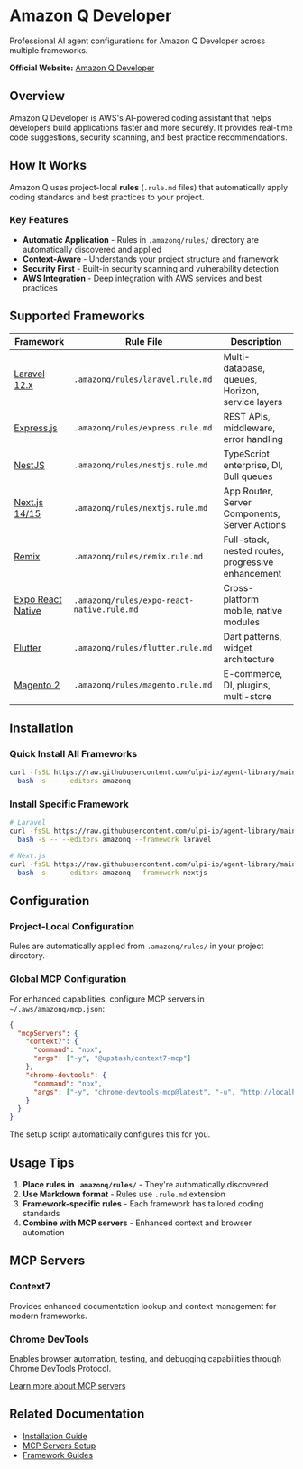# Amazon Q Developer

Professional AI agent configurations for Amazon Q Developer across multiple frameworks.

**Official Website:** [Amazon Q Developer](https://aws.amazon.com/q/developer/)

## Overview

Amazon Q Developer is AWS's AI-powered coding assistant that helps developers build applications faster and more securely. It provides real-time code suggestions, security scanning, and best practice recommendations.

## How It Works

Amazon Q uses project-local **rules** (`.rule.md` files) that automatically apply coding standards and best practices to your project.

### Key Features
- **Automatic Application** - Rules in `.amazonq/rules/` directory are automatically discovered and applied
- **Context-Aware** - Understands your project structure and framework
- **Security First** - Built-in security scanning and vulnerability detection
- **AWS Integration** - Deep integration with AWS services and best practices

## Supported Frameworks

| Framework | Rule File | Description |
|-----------|-----------|-------------|
| [Laravel 12.x](../frameworks/laravel.md) | `.amazonq/rules/laravel.rule.md` | Multi-database, queues, Horizon, service layers |
| [Express.js](../frameworks/express.md) | `.amazonq/rules/express.rule.md` | REST APIs, middleware, error handling |
| [NestJS](../frameworks/nestjs.md) | `.amazonq/rules/nestjs.rule.md` | TypeScript enterprise, DI, Bull queues |
| [Next.js 14/15](../frameworks/nextjs.md) | `.amazonq/rules/nextjs.rule.md` | App Router, Server Components, Server Actions |
| [Remix](../frameworks/remix.md) | `.amazonq/rules/remix.rule.md` | Full-stack, nested routes, progressive enhancement |
| [Expo React Native](../frameworks/expo-react-native.md) | `.amazonq/rules/expo-react-native.rule.md` | Cross-platform mobile, native modules |
| [Flutter](../frameworks/flutter.md) | `.amazonq/rules/flutter.rule.md` | Dart patterns, widget architecture |
| [Magento 2](../frameworks/magento.md) | `.amazonq/rules/magento.rule.md` | E-commerce, DI, plugins, multi-store |

## Installation

### Quick Install All Frameworks
```bash
curl -fsSL https://raw.githubusercontent.com/ulpi-io/agent-library/main/.ulpi/tools/setup.sh | \
  bash -s -- --editors amazonq
```

### Install Specific Framework
```bash
# Laravel
curl -fsSL https://raw.githubusercontent.com/ulpi-io/agent-library/main/.ulpi/tools/setup.sh | \
  bash -s -- --editors amazonq --framework laravel

# Next.js
curl -fsSL https://raw.githubusercontent.com/ulpi-io/agent-library/main/.ulpi/tools/setup.sh | \
  bash -s -- --editors amazonq --framework nextjs
```

## Configuration

### Project-Local Configuration
Rules are automatically applied from `.amazonq/rules/` in your project directory.

### Global MCP Configuration
For enhanced capabilities, configure MCP servers in `~/.aws/amazonq/mcp.json`:

```json
{
  "mcpServers": {
    "context7": {
      "command": "npx",
      "args": ["-y", "@upstash/context7-mcp"]
    },
    "chrome-devtools": {
      "command": "npx",
      "args": ["-y", "chrome-devtools-mcp@latest", "-u", "http://localhost:9222"]
    }
  }
}
```

The setup script automatically configures this for you.

## Usage Tips

1. **Place rules in `.amazonq/rules/`** - They're automatically discovered
2. **Use Markdown format** - Rules use `.rule.md` extension
3. **Framework-specific rules** - Each framework has tailored coding standards
4. **Combine with MCP servers** - Enhanced context and browser automation

## MCP Servers

### Context7
Provides enhanced documentation lookup and context management for modern frameworks.

### Chrome DevTools
Enables browser automation, testing, and debugging capabilities through Chrome DevTools Protocol.

[Learn more about MCP servers](./mcp-servers.md)

## Related Documentation

- [Installation Guide](../../README.md#quick-start)
- [MCP Servers Setup](./mcp-servers.md)
- [Framework Guides](../frameworks/)
